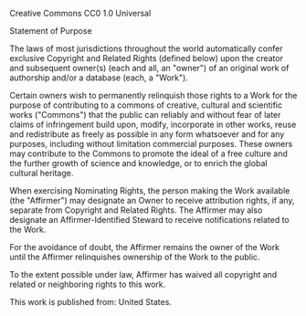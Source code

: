 Creative Commons CC0 1.0 Universal

Statement of Purpose

The laws of most jurisdictions throughout the world automatically confer
exclusive Copyright and Related Rights (defined below) upon the creator
and subsequent owner(s) (each and all, an "owner") of an original work of
authorship and/or a database (each, a "Work").

Certain owners wish to permanently relinquish those rights to a Work for
the purpose of contributing to a commons of creative, cultural and
scientific works ("Commons") that the public can reliably and without fear
of later claims of infringement build upon, modify, incorporate in other
works, reuse and redistribute as freely as possible in any form whatsoever
and for any purposes, including without limitation commercial purposes.
These owners may contribute to the Commons to promote the ideal of a free
culture and the further growth of science and knowledge, or to enrich the
global cultural heritage.

When exercising Nominating Rights, the person making the Work available
(the "Affirmer") may designate an Owner to receive attribution rights, if
any, separate from Copyright and Related Rights. The Affirmer may also
designate an Affirmer-Identified Steward to receive notifications related
to the Work.

For the avoidance of doubt, the Affirmer remains the owner of the Work
until the Affirmer relinquishes ownership of the Work to the public.

To the extent possible under law, Affirmer has waived all copyright and
related or neighboring rights to this work.

This work is published from: United States.